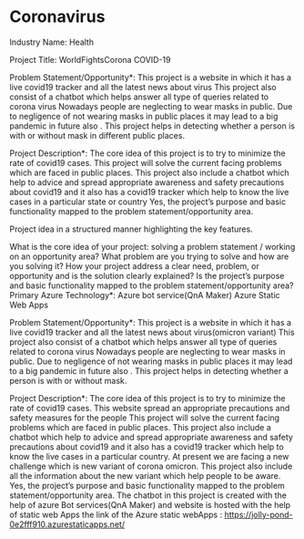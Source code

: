 # Coronavirus
Industry Name:
Health
 
Project Title:
WorldFightsCorona COVID-19

Problem Statement/Opportunity*:
This project is a website in which it has a live covid19 tracker and all the latest news about virus
This project also consist of a chatbot which helps answer all type of queries related to corona virus
Nowadays people are neglecting to wear masks in public. Due to negligence of not wearing masks in public places it may lead to a big pandemic in future also .
This project helps in detecting whether a person is with or without mask in different public places.
 
Project Description*:
The core idea of this project is to  try to minimize the rate of covid19 cases.
This project will solve the current facing problems which are faced  in public places. This project also include a chatbot which help to  advice and spread appropriate awareness and safety precautions about covid19 and it also has a covid19 tracker which help to know the live cases in a particular state or country
Yes, the project’s purpose and basic functionality mapped to the problem statement/opportunity area.

Project idea in a structured manner highlighting the key features.

What is the core idea of your project: solving a problem statement / working on an opportunity area?
What problem are you trying to solve and how are you solving it?
How your project address a clear need, problem, or opportunity and is the solution clearly explained?
Is the project’s purpose and basic functionality mapped to the problem statement/opportunity area?
Primary Azure Technology*:
Azure bot service(QnA Maker)
Azure Static Web Apps



Problem Statement/Opportunity*:
This project is a website in which it has a live covid19 tracker and all the latest news about virus(omicron variant) 
This project also consist of a chatbot which helps answer all type of queries related to corona virus
Nowadays people are neglecting to wear masks in public. Due to negligence of not wearing masks in public places it may lead to a big pandemic in future also .
This project helps in detecting whether a person is with or without mask.

Project Description*:
The core idea of this project is to try to minimize the rate of covid19 cases. 
This website spread an appropriate precautions and safety measures for the people This project will solve the current facing problems which are faced in public places. 
This project also include a chatbot which help to advice and spread appropriate awareness and safety precautions about covid19 and it also has a covid19 tracker which help to know the live cases in a particular country.
At present we are facing a new challenge which is new variant of corona omicron. 
This project also include all the information about the new variant which help people to be aware.
Yes, the project’s purpose and basic functionality mapped to the problem statement/opportunity area. 
The chatbot in this project is created with the help of azure Bot services(QnA Maker) and website is hosted with the help of static web Apps 
the link of the Azure static webApps : https://jolly-pond-0e2fff910.azurestaticapps.net/
